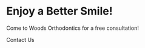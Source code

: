 <div class="jumbotron">
  <h1>Enjoy a Better Smile!</h1>
  <p>Come to Woods Orthodontics for a free consultation!
  <p><a class="btn btn-success btn-lg" role="button">Contact Us</a></p>
</div>
